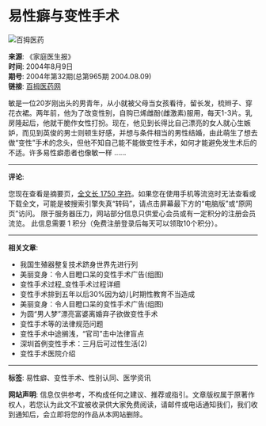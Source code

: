 # 易性癖与变性手术

![百拇医药](http://www.100md.com/about/logo.gif)

**来源**: 《家庭医生报》  
**时间**: 2004年8月9日  
**期号**: 2004年第32期(总第965期 2004.08.09)  
**链接**: [百拇医药网](http://www.100md.com/html/DirDu/2004/08/09/24/68/85.htm)

敏是一位20岁刚出头的男青年，从小就被父母当女孩看待，留长发，梳辫子、穿花衣裙。两年前，他为了改变性别，自购已烯雌酚(雌激素)服用，每天1-3片。乳房隆起后，他就干脆作女性打扮。现在，他见到长得比自己漂亮的女人就心生嫉妒，而见到英俊的男士则顿生好感，并想与条件相当的男性结婚，由此萌生了想去做“变性”手术的念头，但他不知自己能不能做变性手术，如何才能避免发生术后的不适。许多易性癖患者也像敏一样 ......

---

**评论**:  

您现在查看是摘要页，[全文长 1750 字符](http://www.100md.com/about/help.htm)。如果您在使用手机等流览时无法查看或下载全文，可能是被搜索引擎失真“转码”，请点击屏幕最下方的“电脑版”或“原网页”访问。 限于服务器压力，网站部分信息只供爱心会员或有一定积分的注册会员流览。 此信息需要 1 积分（免费注册登录后每天可以领取10个积分）。

---

**相关文章**:  
- 我国生殖器整复技术跻身世界先进行列  
- 美丽变身：令人目瞪口呆的变性手术广告(组图)  
- 变性手术过程_变性手术过程详细  
- 变性手术排到五年以后30%因为幼儿时期性教育不当造成  
- 美丽变身：令人目瞪口呆的变性手术广告(组图)  
- 为圆“男人梦”漂亮富婆离婚弃子欲做变性手术  
- 变性手术等的法律规范问题  
- 变性手术中途搁浅，“官司”击中法律盲点  
- 深圳首例变性手术：三月后可过性生活(2)  
- 变性手术医院介绍  

---

**标签**: 易性癖、变性手术、性别认同、医学资讯

**网站声明**: 信息仅供参考，不构成任何之建议、推荐或指引。文章版权属于原著作权人，若您认为此文不宜被收录供大家免费阅读，请邮件或电话通知我们，我们收到通知后，会立即将您的作品从本网站删除。